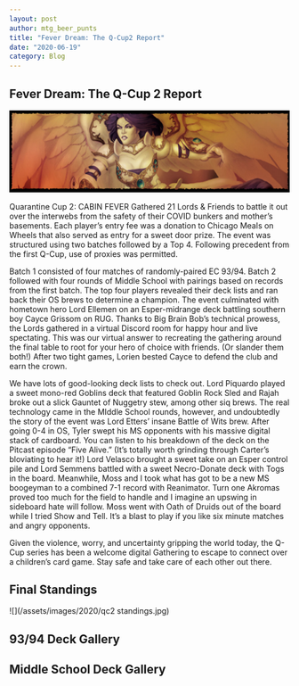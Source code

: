 ```yaml
---
layout: post
author: mtg_beer_punts
title: "Fever Dream: The Q-Cup2 Report"
date: "2020-06-19"
category: Blog
---
```


## Fever Dream: The Q-Cup 2 Report

![](/assets/images/banners/akroma.jpg)

Quarantine Cup 2: CABIN FEVER Gathered 21 Lords & Friends to battle it out over the interwebs from the safety of their COVID bunkers and mother’s basements. Each player’s entry fee was a donation to Chicago Meals on Wheels that also served as entry for a  sweet door prize.  The event was structured using two batches followed by a Top 4. Following precedent from the first Q-Cup, use of proxies was permitted.

Batch 1 consisted of four matches of randomly-paired EC 93/94. Batch 2 followed with four rounds of Middle School with pairings based on records from the first batch.  The top four players revealed their deck lists and ran back their OS brews to determine a champion.  The event culminated with hometown hero Lord Ellemen on an Esper-midrange deck battling southern boy Cayce Grissom on RUG.  Thanks to Big Brain Bob’s technical prowess, the Lords gathered in a virtual Discord room for happy hour and live spectating. This was our virtual answer to recreating the gathering around the final table to root for your hero of choice with friends. (Or slander them both!)  After two tight games, Lorien bested Cayce to defend the club and earn the crown.

We have lots of good-looking deck lists to check out. Lord Piquardo played a sweet mono-red Goblins deck that featured Goblin Rock Sled and Rajah broke out a slick Gauntet of Nuggetry stew, among other siq brews. The real technology came in the MIddle School rounds, however, and undoubtedly the story of the event was Lord Etters’ insane Battle of Wits brew.  After going 0-4 in OS, Tyler swept his MS opponents with his massive digital stack of cardboard. You can listen to his breakdown of the deck on the Pitcast episode “Five Alive.” (It’s totally worth grinding through Carter’s bloviating to hear it!)  Lord Velasco brought a sweet take on an Esper control pile and Lord Semmens battled with a sweet Necro-Donate deck with Togs in the board. Meanwhile, Moss and I took what has got to be a new MS boogeyman to a combined 7-1 record with Reanimator.  Turn one Akromas proved too much for the field to handle and I imagine an upswing in sideboard hate will follow.  Moss went with Oath of Druids out of the board while I tried Show and Tell.  It’s a blast to play if you like six minute matches and angry opponents.

Given the violence, worry, and uncertainty gripping the world today, the Q-Cup series has been a welcome digital Gathering to escape to connect over a children’s card game. Stay safe and take care of each other out there.   

## Final Standings

![](/assets/images/2020/qc2 standings.jpg)

## 93/94 Deck Gallery

## Middle School Deck Gallery
